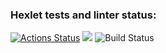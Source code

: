 ### Hexlet tests and linter status:
[![Actions Status](https://github.com/OchenSeriozni/frontend-project-lvl1/workflows/hexlet-check/badge.svg)](https://github.com/OchenSeriozni/frontend-project-lvl1/actions)
<a href="https://codeclimate.com/github/codeclimate/codeclimate/maintainability"><img src="https://api.codeclimate.com/v1/badges/a99a88d28ad37a79dbf6/maintainability" /></a>
![Build Status](https://github.com/OchenSeriozni/frontend-project-lvl1/actions/workflows/hexlet-check.yml)